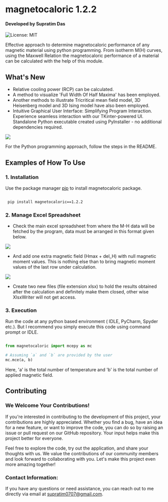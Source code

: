 
# magnetocaloric 1.2.2
#### Developed by Supratim Das

![License: MIT](https://img.shields.io/badge/License-MIT-yellow.svg?)

Effective approach to determine magnetocaloric performance of any magnetic material using python programming. From isotherm M(H) curves, using the Maxwell Relation the magnetocaloric performance of a material can be calculated with the help of this module.

## What's New
- Relative cooling power (RCP) can be calculated.
- A method to visualize 'Full Width Of Half Maxima' has been employed.
- Another methods to illustrate Tricritical mean field model, 3D Heisenberg model and 3D Ising model have also been employed.
- Intuitive Graphical User Interface: Simplifying Program Interaction. Experience seamless interaction with our TKinter-powered UI. Standalone Python executable created using PyInstaller - no additional dependencies required. 

![](https://raw.githubusercontent.com/supratimdasinfo/magnetocaloric.mcepy/main/GUI.png?raw=True)

For the Python programming approach, follow the steps in the README.


## Examples of How To Use

### 1. Installation 

Use the package manager [pip](https://pip.pypa.io/en/stable/) to install magnetocaloric package.

```bash

 pip install magnetocaloric==1.2.2

```
### 2. Manage Excel Spreadsheet
-  Check the main excel spreadsheet from where the M-H data will be fetched by the program, data must be arranged in this format given below. 

![](https://raw.githubusercontent.com/supratimdasinfo/magnetocaloric.mcepy/main/Screenshot%20(229).png?raw=True)

-  And add one extra magnetic field (Hmax + del_H) with null magnetic moment values. This is nothing else than to bring magnetic moment values of the last row under calculation.

![](https://raw.githubusercontent.com/supratimdasinfo/magnetocaloric.mcepy/main/Screenshot%20(232).png?raw=True)

- Create two new files (file extension xlsx) to hold the results obtained after the calculation and definitely make them closed, other wise XlsxWriter will not get access.

###  3. Execution
Run the code at any python based environment ( IDLE, PyCharm, Spyder etc.). But I recommend you simply execute this code using command prompt or IDLE. 

```python

from magnetocaloric import mcepy as mc

# Assuming `a` and `b` are provided by the user
mc.mce(a, b)


```
Here, 'a' is the total number of temperature and 'b' is the total number of applied magnetic field.

## Contributing
### We Welcome Your Contributions!

If you're interested in contributing to the development of this project, your contributions are highly appreciated. Whether you find a bug, have an idea for a new feature, or want to improve the code, you can do so by raising an issue or pull request on our GitHub repository. Your input helps make this project better for everyone.

Feel free to explore the code, try out the application, and share your thoughts with us. We value the contributions of our community members and look forward to collaborating with you. Let's make this project even more amazing together!

### Contact Information: 

If you have any questions or need assistance, you can reach out to me directly via email at supratim0707@gmail.com.



